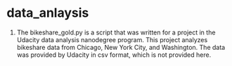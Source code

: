 # data_anlaysis

1. The bikeshare_gold.py is a script that was written for a project in the Udacity data analysis nanodegree program.  This project analyzes bikeshare data from Chicago, New York City, and Washington.  The data was provided by Udacity in csv format, which is not provided here.

